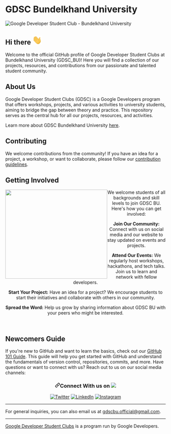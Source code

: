 # GDSC Bundelkhand University

![Google Developer Student Club - Bundelkhand University](https://github.com/GDSC23BundelkhandUniversity/.github/assets/114987574/97a9ab37-48b0-46ca-b36e-3cb6bd51d3d3)


## Hi there <img src="https://raw.githubusercontent.com/ABSphreak/ABSphreak/master/gifs/Hi.gif" width="30px">
<img align="right" alt="" width="400" src="https://user-images.githubusercontent.com/89764162/216025420-8abe7bc6-0085-46a9-b5e8-27779e5f7a00.gif">

Welcome to the official GitHub profile of Google Developer Student Clubs at Bundelkhand University (GDSC_BU)! Here you will find a collection of our projects, resources, and contributions from our passionate and talented student community.


## About Us

Google Developer Student Clubs (GDSC) is a Google Developers program that offers workshops, projects, and various activities to university students, aiming to bridge the gap between theory and practice. This repository serves as the central hub for all our projects, resources, and activities.

Learn more about GDSC Bundelkhand University [here](https://gdsc.community.dev/bundelkhand-university-jhansi/).

## Contributing

We welcome contributions from the community! If you have an idea for a project, a workshop, or want to collaborate, please follow our [contribution guidelines](https://github.com/GDSC23BundelkhandUniversity/.github/blob/main/github101.md#how-to-contribute).


## Getting Involved

<img align="left" alt="" width="320" height="280" src="https://github.com/GDSC23BundelkhandUniversity/.github/assets/114987574/b2eea9b4-214e-43df-9158-b0eab0a43095">

<div align="center"> 
We welcome students of all backgrounds and skill levels to join GDSC BU. Here's how you can get involved:

**Join Our Community:** Connect with us on social media and our website to stay updated on events and projects.

**Attend Our Events:** We regularly host workshops, hackathons, and tech talks. Join us to learn and network with fellow developers.

**Start Your Project:** Have an idea for a project? We encourage students to start their initiatives and collaborate with others in our community.

**Spread the Word:** Help us grow by sharing information about GDSC BU with your peers who might be interested.
</div>
</br>

## Newcomers Guide

If you're new to GitHub and want to learn the basics, check out our [GitHub 101 Guide](https://github.com/GDSC23BundelkhandUniversity/.github/blob/main/github101.md). This guide will help you get started with GitHub and understand the fundamentals of version control, repositories, commits, and more.
Have questions or want to connect with us? Reach out to us on our social media channels:
<div align="center" dir="auto">
<h3 dir="auto"><a id="user-content-connect-with-us-on" class="anchor" aria-hidden="true" tabindex="-1" href="#connect-with-us-on"><svg class="octicon octicon-link" viewBox="0 0 16 16" version="1.1" width="16" height="16" aria-hidden="true"><path d="m7.775 3.275 1.25-1.25a3.5 3.5 0 1 1 4.95 4.95l-2.5 2.5a3.5 3.5 0 0 1-4.95 0 .751.751 0 0 1 .018-1.042.751.751 0 0 1 1.042-.018 1.998 1.998 0 0 0 2.83 0l2.5-2.5a2.002 2.002 0 0 0-2.83-2.83l-1.25 1.25a.751.751 0 0 1-1.042-.018.751.751 0 0 1-.018-1.042Zm-4.69 9.64a1.998 1.998 0 0 0 2.83 0l1.25-1.25a.751.751 0 0 1 1.042.018.751.751 0 0 1 .018 1.042l-1.25 1.25a3.5 3.5 0 1 1-4.95-4.95l2.5-2.5a3.5 3.5 0 0 1 4.95 0 .751.751 0 0 1-.018 1.042.751.751 0 0 1-1.042.018 1.998 1.998 0 0 0-2.83 0l-2.5 2.5a1.998 1.998 0 0 0 0 2.83Z"></path></svg></a>Connect With us on <img src='https://raw.githubusercontent.com/ShahriarShafin/ShahriarShafin/main/Assets/handshake.gif' width="70px"></h3>
<a href="https://twitter.com/gdsc_bu" rel="nofollow"><img alt="Twitter" src="https://camo.githubusercontent.com/e1c2fd3bcd4ed13889ed78d1e814261a7cfbc79ae826198b7813850b15a8d956/68747470733a2f2f696d672e736869656c64732e696f2f62616467652f747769747465722d2532333144413146322e7376673f267374796c653d666f722d7468652d6261646765266c6f676f3d74776974746572266c6f676f436f6c6f723d7768697465" data-canonical-src="https://img.shields.io/badge/twitter-%231DA1F2.svg?&amp;style=for-the-badge&amp;logo=twitter&amp;logoColor=white" style="max-width: 100%;"></a> 
<a href="https://www.linkedin.com/company/developer-student-club-bu/" rel="nofollow"><img alt="LinkedIn" src="https://camo.githubusercontent.com/a493f6833f99fb3c85788d6d9305e6b7a42b838e5ee5d138fd9a8214a7e77472/68747470733a2f2f696d672e736869656c64732e696f2f62616467652f6c696e6b6564696e2d2532333030373742352e7376673f267374796c653d666f722d7468652d6261646765266c6f676f3d6c696e6b6564696e266c6f676f436f6c6f723d7768697465" data-canonical-src="https://img.shields.io/badge/linkedin-%230077B5.svg?&amp;style=for-the-badge&amp;logo=linkedin&amp;logoColor=white" style="max-width: 100%;"></a>
<a href="https://www.instagram.com/gdsc_bu/" rel="nofollow"><img alt="Instagram" src="https://camo.githubusercontent.com/c124dcf061c889aca354b28795b8f64fc0e6f72119f614303d3c6fb7a6264f1c/68747470733a2f2f696d672e736869656c64732e696f2f62616467652f696e7374616772616d2d254646363942342e7376673f267374796c653d666f722d7468652d6261646765266c6f676f3d696e7374616772616d266c6f676f436f6c6f723d776869746526636f6c6f723d636434383662" data-canonical-src="https://img.shields.io/badge/instagram-%FF69B4.svg?&amp;style=for-the-badge&amp;logo=instagram&amp;logoColor=white&amp;color=cd486b" style="max-width: 100%;"></a>
</div>

---
For general inquiries, you can also email us at gdscbu.official@gmail.com.

---

[Google Developer Student Clubs](https://developers.google.com/community/dsc) is a program run by Google Developers.
